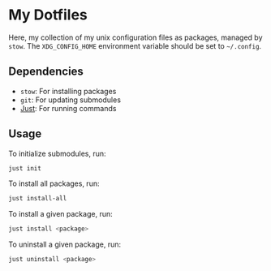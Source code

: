 # My Dotfiles

Here, my collection of my unix configuration files as packages, managed by `stow`. The `XDG_CONFIG_HOME` environment variable should be set to `~/.config`.

## Dependencies

- `stow`: For installing packages
- `git`: For updating submodules
- [Just](https://github.com/casey/just): For running commands

## Usage

To initialize submodules, run:
```sh
just init
```

To install all packages, run:
```sh
just install-all
```

To install a given package, run:
```sh
just install <package>
```

To uninstall a given package, run:
```sh
just uninstall <package>
```
